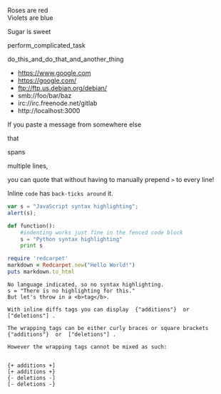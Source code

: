 Roses are red  
Violets are blue

Sugar is sweet


perform_complicated_task

do_this_and_do_that_and_another_thing


* https://www.google.com
* https://google.com/
* ftp://ftp.us.debian.org/debian/
* smb://foo/bar/baz
* irc://irc.freenode.net/gitlab
* http://localhost:3000


>>>
If you paste a message from somewhere else

that

spans

multiple lines,

you can quote that without having to manually prepend `>` to every line!
>>>


Inline `code` has `back-ticks around` it.

```javascript
var s = "JavaScript syntax highlighting";
alert(s);
```

```python
def function():
    #indenting works just fine in the fenced code block
    s = "Python syntax highlighting"
    print s
```

```ruby
require 'redcarpet'
markdown = Redcarpet.new("Hello World!")
puts markdown.to_html
```

```
No language indicated, so no syntax highlighting.
s = "There is no highlighting for this."
But let's throw in a <b>tag</b>.
```

```
With inline diffs tags you can display  {"additions"}  or  ["deletions"] .

The wrapping tags can be either curly braces or square brackets  {"additions"}  or  ["deletions"] .

However the wrapping tags cannot be mixed as such:


{+ additions +]
[+ additions +}
{- deletions -]
[- deletions -}

```